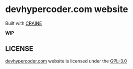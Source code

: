 # devhypercoder.com website

Built with [CRAINE](https://github.com/devhypercoder/craine.git)

**WIP**

## LICENSE
[devhypercoder.com](https://devhypercoder.com) website is licensed under the [GPL-3.0](./LICENSE)

